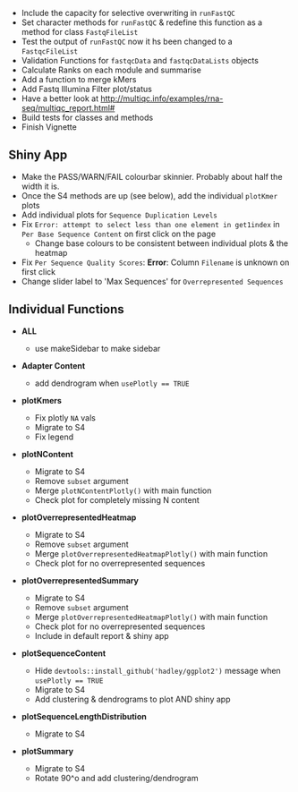 - Include the capacity for selective overwriting in `runFastQC`
- Set character methods for `runFastQC` & redefine this function as a method for class `FastqFileList`
- Test the output of `runFastQC` now it hs been changed to a `FastqcFileList`
- Validation Functions for `fastqcData` and `fastqcDataLists` objects
- Calculate Ranks on each module and summarise
- Add a function to merge kMers
- Add Fastq Illumina Filter plot/status
- Have a better look at http://multiqc.info/examples/rna-seq/multiqc_report.html#
- Build tests for classes and methods
- Finish Vignette

## Shiny App

- Make the PASS/WARN/FAIL colourbar skinnier. Probably about half the width it is.   
- Once the S4 methods are up (see below), add the individual `plotKmer` plots
- Add individual plots for `Sequence Duplication Levels`
- Fix `Error: attempt to select less than one element in get1index` in `Per Base Sequence Content` on first click on the page
    - Change base colours to be consistent between individual plots & the heatmap
- Fix `Per Sequence Quality Scores`: **Error**: Column `Filename` is unknown on first click   
- Change slider label to 'Max Sequences' for `Overrepresented Sequences`

## Individual Functions

-  **ALL**
   - use makeSidebar to make sidebar

- **Adapter Content**
    - add dendrogram when `usePlotly == TRUE`
- **plotKmers**
    - Fix plotly `NA` vals
    - Migrate to S4
    - Fix legend
- **plotNContent**
    - Migrate to S4
    - Remove `subset` argument
    - Merge `plotNContentPlotly()` with main function
    - Check plot for completely missing N content
- **plotOverrepresentedHeatmap**
    - Migrate to S4
    - Remove `subset` argument
    - Merge `plotOverrepresentedHeatmapPlotly()` with main function
    - Check plot for no overrepresented sequences
- **plotOverrepresentedSummary**
    - Migrate to S4
    - Remove `subset` argument
    - Merge `plotOverrepresentedHeatmapPlotly()` with main function
    - Check plot for no overrepresented sequences    
    - Include in default report & shiny app
- **plotSequenceContent**
    - Hide `devtools::install_github('hadley/ggplot2')` message when `usePlotly == TRUE`
    - Migrate to S4
    - Add clustering & dendrograms to plot AND shiny app
- **plotSequenceLengthDistribution**
    - Migrate to S4
- **plotSummary**
    - Migrate to S4
    - Rotate 90^o and add clustering/dendrogram

